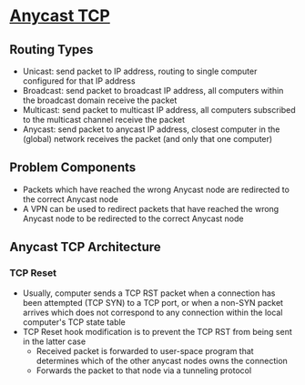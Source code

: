 # [Anycast TCP](https://bill.herrin.us/network/anycasttcp.html)

## Routing Types

* Unicast: send packet to IP address, routing to single computer configured for that IP address
* Broadcast: send packet to broadcast IP address, all computers within the broadcast domain receive the packet
* Multicast: send packet to multicast IP address, all computers subscribed to the multicast channel receive the packet
* Anycast: send packet to anycast IP address, closest computer in the (global) network receives the packet (and only that one computer)

## Problem Components

* Packets which have reached the wrong Anycast node are redirected to the correct Anycast node
* A VPN can be used to redirect packets that have reached the wrong Anycast node to be redirected to the correct Anycast node

## Anycast TCP Architecture

### TCP Reset

* Usually, computer sends a TCP RST packet when a connection has been attempted (TCP SYN) to a TCP port, or when a non-SYN packet arrives which does not correspond to any connection within the local computer's TCP state table
* TCP Reset hook modification is to prevent the TCP RST from being sent in the latter case
  * Received packet is forwarded to user-space program that determines which of the other anycast nodes owns the connection
  * Forwards the packet to that node via a tunneling protocol
